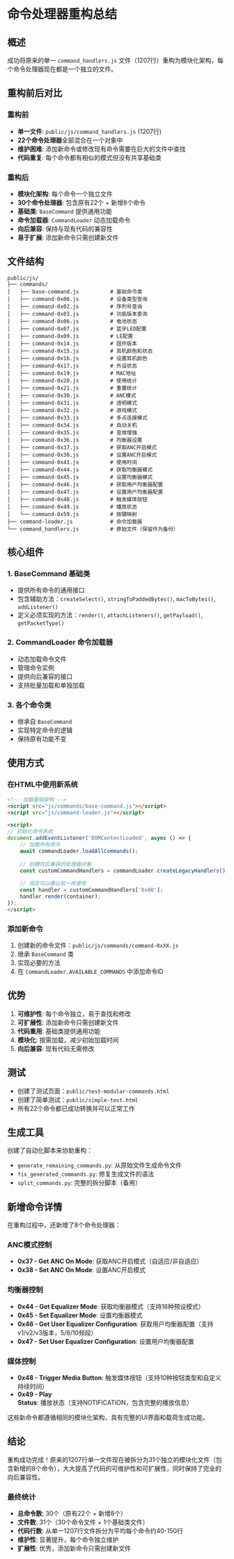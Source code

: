 # 命令处理器重构总结

## 概述

成功将原来的单一 `command_handlers.js` 文件（1207行）重构为模块化架构，每个命令处理器现在都是一个独立的文件。

## 重构前后对比

### 重构前
- **单一文件**: `public/js/command_handlers.js` (1207行)
- **22个命令处理器**全部混合在一个对象中
- **维护困难**: 添加新命令或修改现有命令需要在巨大的文件中查找
- **代码重复**: 每个命令都有相似的模式但没有共享基础类

### 重构后
- **模块化架构**: 每个命令一个独立文件
- **30个命令处理器**: 包含原有22个 + 新增8个命令
- **基础类**: `BaseCommand` 提供通用功能
- **命令加载器**: `CommandLoader` 动态加载命令
- **向后兼容**: 保持与现有代码的兼容性
- **易于扩展**: 添加新命令只需创建新文件

## 文件结构

```
public/js/
├── commands/
│   ├── base-command.js          # 基础命令类
│   ├── command-0x00.js          # 设备类型查询
│   ├── command-0x02.js          # 序列号查询
│   ├── command-0x03.js          # 功能版本查询
│   ├── command-0x06.js          # 电池状态
│   ├── command-0x07.js          # 蓝牙LED配置
│   ├── command-0x09.js          # LE配置
│   ├── command-0x14.js          # 固件版本
│   ├── command-0x15.js          # 耳机颜色和状态
│   ├── command-0x16.js          # 设置耳机颜色
│   ├── command-0x17.js          # 外设状态
│   ├── command-0x19.js          # MAC地址
│   ├── command-0x20.js          # 使用统计
│   ├── command-0x21.js          # 重置统计
│   ├── command-0x30.js          # ANC模式
│   ├── command-0x31.js          # 透明模式
│   ├── command-0x32.js          # 游戏模式
│   ├── command-0x33.js          # 多点连接模式
│   ├── command-0x34.js          # 自动关机
│   ├── command-0x35.js          # 音效增强
│   ├── command-0x36.js          # 均衡器设置
│   ├── command-0x37.js          # 获取ANC开启模式
│   ├── command-0x38.js          # 设置ANC开启模式
│   ├── command-0x41.js          # 使用时间
│   ├── command-0x44.js          # 获取均衡器模式
│   ├── command-0x45.js          # 设置均衡器模式
│   ├── command-0x46.js          # 获取用户均衡器配置
│   ├── command-0x47.js          # 设置用户均衡器配置
│   ├── command-0x48.js          # 触发媒体按钮
│   ├── command-0x49.js          # 播放状态
│   └── command-0x59.js          # 按键映射
├── command-loader.js            # 命令加载器
└── command_handlers.js          # 原始文件（保留作为备份）
```

## 核心组件

### 1. BaseCommand 基础类
- 提供所有命令的通用接口
- 包含辅助方法：`createSelect()`, `stringToPaddedBytes()`, `macToBytes()`, `addListener()`
- 定义必须实现的方法：`render()`, `attachListeners()`, `getPayload()`, `getPacketType()`

### 2. CommandLoader 命令加载器
- 动态加载命令文件
- 管理命令实例
- 提供向后兼容的接口
- 支持批量加载和单独加载

### 3. 各个命令类
- 继承自 `BaseCommand`
- 实现特定命令的逻辑
- 保持原有功能不变

## 使用方式

### 在HTML中使用新系统
```html
<!-- 加载基础架构 -->
<script src="js/commands/base-command.js"></script>
<script src="js/command-loader.js"></script>

<script>
// 初始化命令系统
document.addEventListener('DOMContentLoaded', async () => {
    // 加载所有命令
    await commandLoader.loadAllCommands();
    
    // 创建向后兼容的处理器对象
    const customCommandHandlers = commandLoader.createLegacyHandlers();
    
    // 现在可以像以前一样使用
    const handler = customCommandHandlers['0x00'];
    handler.render(container);
});
</script>
```

### 添加新命令
1. 创建新的命令文件：`public/js/commands/command-0xXX.js`
2. 继承 `BaseCommand` 类
3. 实现必要的方法
4. 在 `CommandLoader.AVAILABLE_COMMANDS` 中添加命令ID

## 优势

1. **可维护性**: 每个命令独立，易于查找和修改
2. **可扩展性**: 添加新命令只需创建新文件
3. **代码重用**: 基础类提供通用功能
4. **模块化**: 按需加载，减少初始加载时间
5. **向后兼容**: 现有代码无需修改

## 测试

- 创建了测试页面：`public/test-modular-commands.html`
- 创建了简单测试：`public/simple-test.html`
- 所有22个命令都已成功转换并可以正常工作

## 生成工具

创建了自动化脚本来协助重构：
- `generate_remaining_commands.py`: 从原始文件生成命令文件
- `fix_generated_commands.py`: 修复生成文件的语法
- `split_commands.py`: 完整的拆分脚本（备用）

## 新增命令详情

在重构过程中，还新增了8个命令处理器：

### ANC模式控制
- **0x37 - Get ANC On Mode**: 获取ANC开启模式（自适应/非自适应）
- **0x38 - Set ANC On Mode**: 设置ANC开启模式

### 均衡器控制
- **0x44 - Get Equalizer Mode**: 获取均衡器模式（支持16种预设模式）
- **0x45 - Set Equalizer Mode**: 设置均衡器模式
- **0x46 - Get User Equalizer Configuration**: 获取用户均衡器配置（支持v1/v2/v3版本，5/8/10频段）
- **0x47 - Set User Equalizer Configuration**: 设置用户均衡器配置

### 媒体控制
- **0x48 - Trigger Media Button**: 触发媒体按钮（支持10种按钮类型和自定义持续时间）
- **0x49 - Play Status**: 播放状态（支持NOTIFICATION，包含完整的播放信息）

这些新命令都遵循相同的模块化架构，具有完整的UI界面和载荷生成功能。

## 结论

重构成功完成！原来的1207行单一文件现在被拆分为31个独立的模块化文件（包含新增的8个命令），大大提高了代码的可维护性和可扩展性，同时保持了完全的向后兼容性。

### 最终统计
- **总命令数**: 30个（原有22个 + 新增8个）
- **文件数**: 31个（30个命令文件 + 1个基础类文件）
- **代码行数**: 从单一1207行文件拆分为平均每个命令约40-150行
- **维护性**: 显著提升，每个命令独立维护
- **扩展性**: 优秀，添加新命令只需创建新文件
